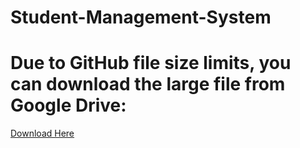 # Student-Management-System
# Due to GitHub file size limits, you can download the large file from Google Drive:
[Download Here](https://drive.google.com/file/d/1Z7-nk45Xw7mNwzhDUD2B-Kn7pykMUSk3/view?usp=sharing)
